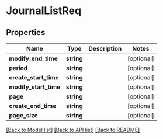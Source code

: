 # JournalListReq

## Properties
Name | Type | Description | Notes
------------ | ------------- | ------------- | -------------
**modify_end_time** | **string** |  | [optional] 
**period** | **string** |  | [optional] 
**create_start_time** | **string** |  | [optional] 
**modify_start_time** | **string** |  | [optional] 
**page** | **string** |  | [optional] 
**create_end_time** | **string** |  | [optional] 
**page_size** | **string** |  | [optional] 

[[Back to Model list]](../README.md#documentation-for-models) [[Back to API list]](../README.md#documentation-for-api-endpoints) [[Back to README]](../README.md)


